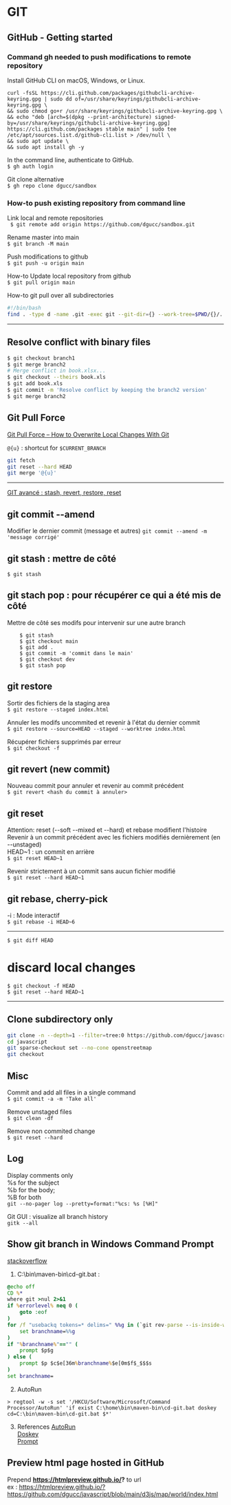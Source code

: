 # GIT

## GitHub - Getting started

### Command gh needed to push modifications to remote repository  
Install GitHub CLI on macOS, Windows, or Linux.  

```
curl -fsSL https://cli.github.com/packages/githubcli-archive-keyring.gpg | sudo dd of=/usr/share/keyrings/githubcli-archive-keyring.gpg \
&& sudo chmod go+r /usr/share/keyrings/githubcli-archive-keyring.gpg \
&& echo "deb [arch=$(dpkg --print-architecture) signed-by=/usr/share/keyrings/githubcli-archive-keyring.gpg] https://cli.github.com/packages stable main" | sudo tee /etc/apt/sources.list.d/github-cli.list > /dev/null \
&& sudo apt update \
&& sudo apt install gh -y
```

In the command line, authenticate to GitHub.  
`$ gh auth login`  

Git clone alternative  
`$ gh repo clone dgucc/sandbox`  

### How-to push existing repository from command line  

Link local and remote repositories  
` $ git remote add origin https://github.com/dgucc/sandbox.git`  

Rename master into main  
`$ git branch -M main`  

Push modifications to github  
`$ git push -u origin main`  

How-to Update local repository from github  
`$ git pull origin main`  

How-to git pull over all subdirectories  
```bash
#!/bin/bash
find . -type d -name .git -exec git --git-dir={} --work-tree=$PWD/{}/.. pull origin main \;
```

---

## Resolve conflict with binary files

```bash
$ git checkout branch1
$ git merge branch2
# Merge conflict in book.xlsx...
$ git checkout --theirs book.xls
$ git add book.xls
$ git commit -m 'Resolve conflict by keeping the branch2 version'
$ git merge branch2
```

## Git Pull Force

[Git Pull Force – How to Overwrite Local Changes With Git](https://www.freecodecamp.org/news/git-pull-force-how-to-overwrite-local-changes-with-git/)

`@{u}` : shortcut for `$CURRENT_BRANCH`  

```bash
git fetch
git reset --hard HEAD
git merge '@{u}'
```
---

[GIT avancé : stash, revert, restore, reset](https://www.youtube.com/watch?v=Ayr17xFKMHU)

## git commit --amend
Modifier le dernier commit  (message et autres)
`git commit --amend -m 'message corrigé'` 


## git stash : mettre de côté   
`$ git stash` 

## git stach pop : pour récupérer ce qui a été mis de côté  
Mettre de côté ses modifs pour intervenir sur une autre branch  
```
	$ git stash
	$ git checkout main
	$ git add . 
	$ git commit -m 'commit dans le main'
	$ git checkout dev
	$ git stash pop
```

## git restore
Sortir des fichiers de la staging area  
	`$ git restore --staged index.html` 

Annuler les modifs uncommited et revenir à l'état du dernier commit  
	`$ git restore --source=HEAD --staged --worktree index.html` 

Récupérer fichiers supprimés par erreur  
	`$ git checkout -f` 


## git revert (new commit)
Nouveau commit pour annuler et revenir au commit précédent  
	`$ git revert <hash du commit à annuler>` 

## git reset 
Attention: reset (--soft --mixed et --hard) et rebase modifient l'histoire  
Revenir à un commit précédent avec les fichiers modifiés dernièrement (en --unstaged)  
HEAD~1 : un commit en arrière  
	`$ git reset HEAD~1`   

Revenir strictement à un commit sans aucun fichier modifié  
	`$ git reset --hard HEAD~1`  

## git rebase, cherry-pick	
-i : Mode interactif  
	`$ git rebase -i HEAD~6` 

---------------------------------------
`$ git diff HEAD`  

# discard local changes
`$ git checkout -f HEAD`  
`$ git reset --hard HEAD~1` 

---

## Clone subdirectory only

```bash
git clone -n --depth=1 --filter=tree:0 https://github.com/dgucc/javascript 
cd javascript
git sparse-checkout set --no-cone openstreetmap
git checkout
```

## Misc

Commit and add all files in a single command  
`$ git commit -a -m 'Take all'`  

Remove unstaged files  
`$ git clean -df`  

Remove non commited change  
`$ git reset --hard`  

## Log

Display comments only  
%s for the subject  
%b for the body;  
%B for both  
`git --no-pager log --pretty=format:"%cs: %s [%H]"` 

Git GUI : visualize all branch history  
`gitk --all` 

## Show git branch in Windows Command Prompt 
[stackoverflow](https://stackoverflow.com/questions/36047706/show-current-git-branch-name-in-windows-command-prompt)  

1. C:\bin\maven-bin\cd-git.bat :  
```bat
@echo off
CD %*
where git >nul 2>&1
if %errorlevel% neq 0 (
	goto :eof
)
for /f "usebackq tokens=* delims=" %%g in (`git rev-parse --is-inside-work-tree ^>nul 2^>^&1 ^&^& git branch --show-current`) do (
	set branchname=%%g
)
if "%branchname%"=="" (
	prompt $p$g
) else (
	prompt $p $c$e[36m%branchname%$e[0m$f$_$$$s
)
set branchname=
```

2. AutoRun

`> regtool -w -s set '/HKCU/Software/Microsoft/Command Processor/AutoRun' 'if exist C:\home\bin\maven-bin\cd-git.bat doskey cd=C:\bin\maven-bin\cd-git.bat $*'`  

3. References
[AutoRun](https://ss64.com/nt/syntax-autoexec.html)  
[Doskey](https://superuser.com/questions/118655/auto-execute-command-after-going-to-a-folder-with-the-cd-command)  
[Prompt](https://learn.microsoft.com/en-us/windows-server/administration/windows-commands/prompt)  

## Preview html page hosted in GitHub
Prepend **https://htmlpreview.github.io/?**  to url  
ex : https://htmlpreview.github.io/?https://github.com/dgucc/javascript/blob/main/d3js/map/world/index.html    
